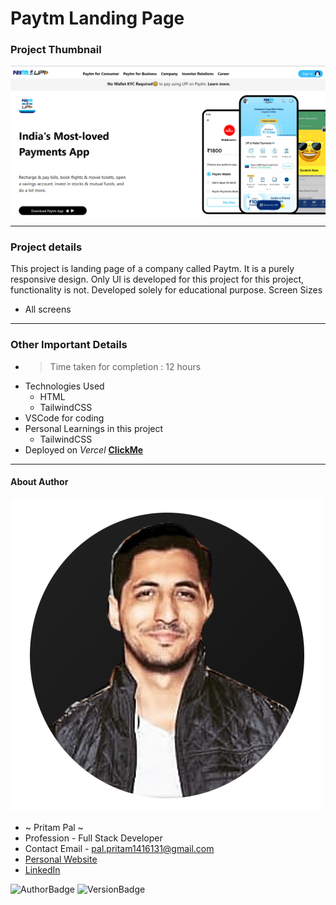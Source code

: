 # Paytm Landing Page 

### Project Thumbnail

![ImageThumbnail](./thumbnail.png)
***
### Project details
This project is landing page of a company called Paytm. It is a purely responsive design. Only UI is developed for this project for this project, functionality is not. Developed solely for educational purpose.
Screen Sizes
- All screens


***
### Other Important Details
- >Time taken for completion : 12 hours
- Technologies Used
  - HTML
  - TailwindCSS
- VSCode for coding
- Personal Learnings in this project 
    - TailwindCSS
- Deployed on *Vercel*  **[ClickMe](https://paytm-landing-page-clone.vercel.app/)** 
*** 
#### About Author
![AuthorImage](./circle-profile-pic.png)
- ~ Pritam Pal ~
- Profession - Full Stack Developer
- Contact Email - pal.pritam1416131@gmail.com
- [Personal Website](#)
- [LinkedIn](https://www.linkedin.com/in/pritampal1/)  

![AuthorBadge](https://img.shields.io/badge/Author-Pritam-yellow)
![VersionBadge](https://img.shields.io/badge/Version-1.0.0-lightgrey)
